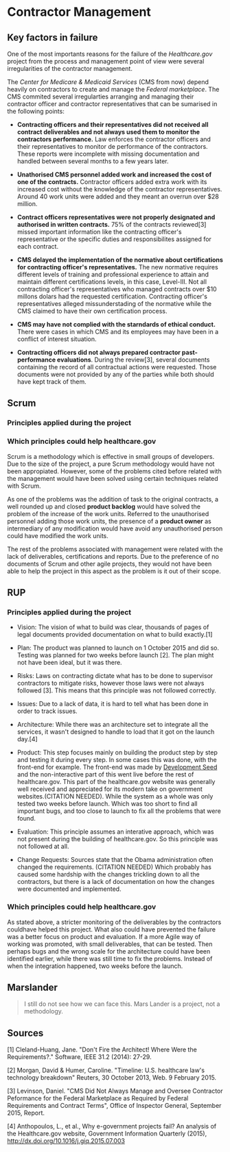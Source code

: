 # Contractor Management

## Key factors in failure

One of the most importants reasons for the failure of the *Healthcare.gov*
project from the process and management point of view were several
irregularities of the contractor management.

The *Center for Medicare & Medicaid Services* (CMS from now) depend heavily on
contractors to create and manage the *Federal marketplace*. The CMS commited
several irregularties arranging and managing their contractor officer and
contractor representatives that can be sumarised in the following points:

* **Contracting officers and their representatives did not received all
  contract deliverables and not always used them to monitor the contractors
  performance.** Law enforces the contractor officers and their representatives
  to monitor de performance of the contractors. These reports were incomplete
  with missing documentation and handled between several months to a few years
  later.
  
* **Unathorised CMS personnel added work and increased the cost of one of the
  contracts.** Contractor officers added extra work with its increased cost
  without the knowledge of the contractor representatives. Around 40 work units
  were added and they meant an overrun over $28 million.
  
* **Contract officers representatives were not properly designated and
  authorised in written contracts.** 75% of the contracts reviewed[3] missed
  important information like the contracting officer's representative or the
  specific duties and responsibilites assigned for each contract.

* **CMS delayed the implementation of the normative about certifications for
  contracting officer's representatives.** The new normative requires different
  levels of training and professional experience to attain and maintain
  different certifications levels, in this case, Level-III. Not all contracting
  officer's representatives who managed contracts over $10 millons dolars had
  the requested certification. Contracting officer's representatives alleged
  missunderstading of the normative while the CMS claimed to have their own
  certification process.
  
* **CMS may have not complied with the starndards of ethical conduct.** There
  were cases in which CMS and its employees may have been in a conflict of
  interest situation.

* **Contracting officers did not always prepared contractor past-performance
  evaluations**. During the review[3], several documents containing the record
  of all contractual actions were requested. Those documents were not provided
  by any of the parties while both should have kept track of them.


## Scrum

### Principles applied during the project

### Which principles could help healthcare.gov

Scrum is a methodology which is effective in small groups of developers. Due to
the size of the project, a pure Scrum methodology would have not been
appropiated. However, some of the problems cited before related with the
management would have been solved using certain techniques related with Scrum.

As one of the problems was the addition of task to the original contracts,
a well rounded up and closed **product backlog** would have solved the problem
of the increase of the work units. Referred to the unauthorised personnel
adding those work units, the presence of a **product owner** as intermediary of
any modification would have avoid any unauthorised person could have modified
the work units.

The rest of the problems associated with management were related with the lack
of deliverables, certifications and reports. Due to the preference of no
documents of Scrum and other agile projects, they would not have been able to
help the project in this aspect as the problem is it out of their scope.

## RUP

### Principles applied during the project
 
* Vision: The vision of what to build was clear, thousands of pages of legal
  documents provided documentation on what to build exactly.[1]

* Plan: The product was planned to launch on 1 October 2015 and did so. Testing
  was planned for two weeks before launch [2]. The plan might not have been
  ideal, but it was there.
 
* Risks: Laws on contracting dictate what has to be done to supervisor
  contractors to mitigate risks, however those laws were not always followed
  [3]. This means that this principle was not followed correctly.

* Issues: Due to a lack of data, it is hard to tell what has been done in order
  to track issues.

* Architecture: While there was an architecture set to integrate all the
  services, it wasn't designed to handle to load that it got on the launch
  day.[4]

* Product: This step focuses mainly on building the product step by step and
  testing it during every step. In some cases this was done, with the front-end
  for example. The front-end was made by [Development
  Seed](https://developmentseed.org/) and the non-interactive part of this went
  live before the rest of healthcare.gov. This part of the healthcare.gov
  website was generally well received and appreciated for its modern take on
  government websites.(CITATION NEEDED). While the system as a whole was only
  tested two weeks before launch. Which was too short to find all important
  bugs, and too close to launch to fix all the problems that were found.

* Evaluation: This principle assumes an interative approach, which was not
  present during the building of healthcare.gov. So this principle was not
  followed at all.
* Change Requests: Sources state that the Obama administration often changed
  the requirements. (CITATION NEEDED) Which probably has caused some hardship
  with the changes trickling down to all the contractors, but there is a lack
  of documentation on how the changes were documented and implemented.
 
### Which principles could help healthcare.gov

As stated above, a stricter monitoring of the deliverables by the contractors
couldhave helped this project. What also could have prevented the failure was
a better focus on product and evaluation. If a more Agile way of working was
promoted, with small deliverables, that can be tested. Then perhaps bugs and
the wrong scale for the architecture could have been identified earlier,
while there was still time to fix the problems. Instead of when the integration
happened, two weeks before the launch. 


## Marslander

> I still do not see how we can face this. Mars Lander is a project, not
> a methodology.

## Sources

[1] Cleland-Huang, Jane. "Don't Fire the Architect! Where Were the Requirements?." Software, IEEE 31.2 (2014): 27-29.

[2] Morgan, David &  Humer, Caroline. "Timeline: U.S. healthcare law's technology breakdown" Reuters, 30 October 2013, Web. 9 February 2015.

[3] Levinson, Daniel. "CMS Did Not Always Manage and Oversee Contractor Peformance for the Federal Marketplace as Required by Federal Requirements and Contract Terms", Office of Inspector General, September 2015, Report.

[4] Anthopoulos, L., et al., Why e-government projects fail? An analysis of the Healthcare.gov website, Government Information Quarterly (2015), http://dx.doi.org/10.1016/j.giq.2015.07.003
